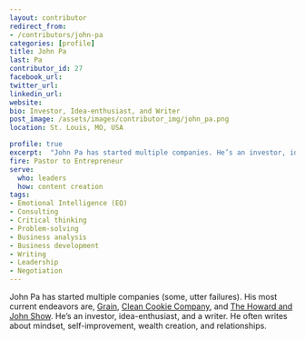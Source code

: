```yaml
---
layout: contributor
redirect_from:
- /contributors/john-pa
categories: [profile]
title: John Pa
last: Pa
contributor_id: 27
facebook_url: 
twitter_url: 
linkedin_url: 
website: 
bio: Investor, Idea-enthusiast, and Writer
post_image: /assets/images/contributor_img/john_pa.png
location: St. Louis, MO, USA

profile: true
excerpt:  "John Pa has started multiple companies. He’s an investor, idea-enthusiast, and a writer. Career Path: Pastor to Entrepreneur"
fire: Pastor to Entrepreneur
serve:
  who: leaders
  how: content creation
tags:
- Emotional Intelligence (EQ)
- Consulting
- Critical thinking
- Problem-solving
- Business analysis
- Business development
- Writing
- Leadership 
- Negotiation
---
```

John Pa has started multiple companies (some, utter failures). His most current endeavors are, [Grain](http://grainforall.com/), [Clean Cookie Company](//cleancookieco.com/), and [The Howard and John Show](//howardandjohn.com/). He’s an investor, idea-enthusiast, and a writer. He often writes about mindset, self-improvement, wealth creation, and relationships.